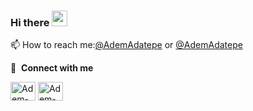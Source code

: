 ### Hi there <img src="https://media.giphy.com/media/hvRJCLFzcasrR4ia7z/giphy.gif" width="25px"></a>

📫 How to reach me:[@AdemAdatepe](https://www.instagram.com/adem.adatepe/) or [@AdemAdatepe](https://tr.linkedin.com/in/adem-adatepe)

🔗 &nbsp;**Connect with me**

<p align="left">
<a href="https://tr.linkedin.com/in/adem-adatepe" target="blank"><img align="center" src="https://raw.githubusercontent.com/rahuldkjain/github-profile-readme-generator/master/src/images/icons/Social/linked-in-alt.svg" alt="Adem-ADATEPE" height="30" width="40" /></a>
<a href="https://www.instagram.com/adem.adatepe/" target="blank"><img align="center" src="https://raw.githubusercontent.com/rahuldkjain/github-profile-readme-generator/master/src/images/icons/Social/instagram.svg" alt="Adem-ADATEPE" height="30" width="40" /></a>

<!--
Here are some ideas to get you started:

- 🔭 I’m currently working on ...
- 🌱 I’m currently learning ...
- 👯 I’m looking to collaborate on ...
- 🤔 I’m looking for help with ...
- 💬 Ask me about ...
[![Instagram Badge](https://img.shields.io/badge/-Instagram-C13584?style=flat-quare&labelColor=C13584&logo=instagram&logoColor=white&link=link)](https://www.instagram.com/adem.adatepe/)
- 😄 Pronouns: ...
- ⚡ Fun fact: ...
-->
